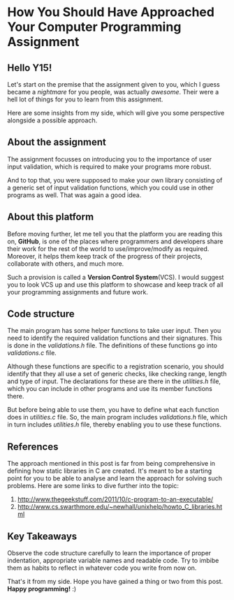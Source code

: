 # How You Should Have Approached Your Computer Programming Assignment

## Hello Y15!

Let's start on the premise that the assignment given to you, which I guess became a _nightmare_ for you people, was actually _awesome_. Their were a hell lot of things for you to learn from this assignment. 

Here are some insights from my side, which will give you some perspective alongside a possible approach.

## About the assignment
The assignment focusses on introducing you to the importance of user input validation, which is required to make your programs more robust.

And to top that, you were supposed to make your own library consisting of a generic set of input validation functions, which you could use in other programs as well. That was again a good idea.

## About this platform
Before moving further, let me tell you that the platform you are reading this on, **GitHub**, is one of the places where programmers and developers share their work for the rest of the world to use/improve/modify as required. Moreover, it helps them keep track of the progress of their projects, collaborate with others, and much more. 

Such a provision is called a **Version Control System**(VCS). I would suggest you to look VCS up and use this platform to showcase and keep track of all your programming assignments and future work.

## Code structure
The main program has some helper functions to take user input. Then you need to identify the required validation functions and their signatures. This is done in the _validations.h_ file. The definitions of these functions go into _validations.c_ file. 

Although these functions are specific to a registration scenario, you should identify that they all use a set of generic checks, like checking range, length and type of input. The declarations for these are there in the _utilities.h_ file, which you can include in other programs and use its member functions there.

But before being able to use them, you have to define what each function does in _utilities.c_ file. So, the main program includes _validations.h_ file, which in turn includes _utilities.h_ file, thereby enabling you to use these functions. 

## References

The approach mentioned in this post is far from being comprehensive in defining how static libraries in C are created. It's meant to be a starting point for you to be able to analyse and learn the approach for solving such problems. Here are some links to dive further into the topic:

1. http://www.thegeekstuff.com/2011/10/c-program-to-an-executable/
2. http://www.cs.swarthmore.edu/~newhall/unixhelp/howto_C_libraries.html


## Key Takeaways
Observe the code structure carefully to learn the importance of proper indentation, appropriate variable names and readable code. Try to imbibe them as habits to reflect in whatever code you write from now on.

That's it from my side. Hope you have gained a thing or two from this post. **Happy programming!** :)

